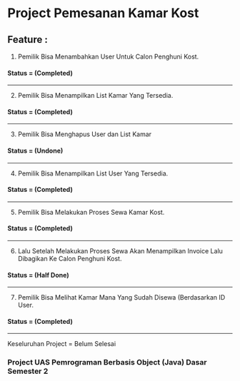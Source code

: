 # Project Pemesanan Kamar Kost

## Feature :
1. Pemilik Bisa Menambahkan User Untuk Calon Penghuni Kost. 
####  Status = (Completed)

---
2. Pemilik Bisa Menampilkan List Kamar Yang Tersedia. 
####  Status = (Completed)

---
3. Pemilik Bisa Menghapus User dan List Kamar
#### Status = (Undone)

---
4. Pemilik Bisa Menampilkan List User Yang Tersedia. 
####  Status = (Completed)

---
5. Pemilik Bisa Melakukan Proses Sewa Kamar Kost. 
####  Status = (Completed)

---
6. Lalu Setelah Melakukan Proses Sewa Akan Menampilkan Invoice Lalu Dibagikan Ke Calon Penghuni Kost. 
####  Status = (Half Done)

---

7. Pemilik Bisa Melihat Kamar Mana Yang Sudah Disewa (Berdasarkan ID User.
####  Status = (Completed)

---

Keseluruhan Project = Belum Selesai

### Project UAS Pemrograman Berbasis Object (Java) Dasar Semester 2
